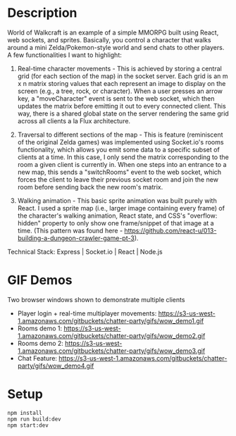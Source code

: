 # Description
World of Walkcraft is an example of a simple MMORPG built using React, web sockets, and sprites. Basically, you control a character that walks around a mini Zelda/Pokemon-style world and send chats to other players. A few functionalities I want to highlight:

1) Real-time character movements - This is achieved by storing a central grid (for each section of the map) in the socket server. Each grid is an m x n matrix storing values that each represent an image to display on the screen (e.g., a tree, rock, or character). When a user presses an arrow key, a "moveCharacter" event is sent to the web socket, which then updates the matrix before emitting it out to every connected client. This way, there is a shared global state on the server rendering the same grid across all clients a la Flux architecture.

2) Traversal to different sections of the map - This is feature (reminiscent of the original Zelda games) was implemented using Socket.io's rooms functionality, which allows you emit some data to a specific subset of clients at a time. In this case, I only send the matrix corresponding to the room a given client is currently in. When one steps into an entrance to a new map, this sends a "switchRooms" event to the web socket, which forces the client to leave their previous socket room and join the new room before sending back the new room's matrix.

3) Walking animation - This basic sprite animation was built purely with React. I used a sprite map (i.e., larger image containing every frame) of the character's walking animation, React state, and CSS's "overflow: hidden" property to only show one frame/snippet of that image at a time. (This pattern was found here - https://github.com/react-u/013-building-a-dungeon-crawler-game-pt-3).


Technical Stack: Express | Socket.io | React | Node.js

# GIF Demos
Two browser windows shown to demonstrate multiple clients
- Player login + real-time multiplayer movements: https://s3-us-west-1.amazonaws.com/gitbuckets/chatter-party/gifs/wow_demo1.gif
- Rooms demo 1: https://s3-us-west-1.amazonaws.com/gitbuckets/chatter-party/gifs/wow_demo2.gif
- Rooms demo 2: https://s3-us-west-1.amazonaws.com/gitbuckets/chatter-party/gifs/wow_demo3.gif
- Chat Feature: https://s3-us-west-1.amazonaws.com/gitbuckets/chatter-party/gifs/wow_demo4.gif

# Setup
```
npm install
npm run build:dev
npm start:dev
```
